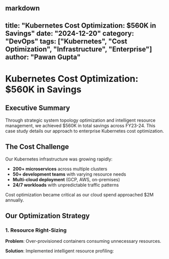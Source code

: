 markdown
---
title: "Kubernetes Cost Optimization: $560K in Savings"
date: "2024-12-20"
category: "DevOps"
tags: ["Kubernetes", "Cost Optimization", "Infrastructure", "Enterprise"]
author: "Pawan Gupta"
---

# Kubernetes Cost Optimization: $560K in Savings

## Executive Summary

Through strategic system topology optimization and intelligent resource management, we achieved $560K in total savings across FY23-24. This case study details our approach to enterprise Kubernetes cost optimization.

## The Cost Challenge

Our Kubernetes infrastructure was growing rapidly:

- **200+ microservices** across multiple clusters
- **50+ development teams** with varying resource needs
- **Multi-cloud deployment** (GCP, AWS, on-premises)
- **24/7 workloads** with unpredictable traffic patterns

Cost optimization became critical as our cloud spend approached $2M annually.

## Our Optimization Strategy

### 1. Resource Right-Sizing

**Problem**: Over-provisioned containers consuming unnecessary resources.

**Solution**: Implemented intelligent resource profiling:

